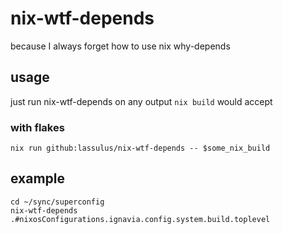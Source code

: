 # nix-wtf-depends

because I always forget how to use nix why-depends


## usage

just run nix-wtf-depends on any output `nix build` would accept

### with flakes

```
nix run github:lassulus/nix-wtf-depends -- $some_nix_build
```

## example

```
cd ~/sync/superconfig
nix-wtf-depends .#nixosConfigurations.ignavia.config.system.build.toplevel
```
